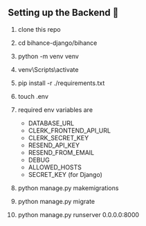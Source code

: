 ## Setting up the Backend 🤩
1. clone this repo
2. cd bihance-django/bihance
3. python -m venv venv
4. venv\Scripts\activate
5. pip install -r ./requirements.txt
6. touch .env
7. required env variables are 
   - DATABASE_URL
   - CLERK_FRONTEND_API_URL
   - CLERK_SECRET_KEY
   - RESEND_API_KEY
   - RESEND_FROM_EMAIL
   - DEBUG
   - ALLOWED_HOSTS
   - SECRET_KEY (for Django) 

8. python manage.py makemigrations
9. python manage.py migrate
10. python manage.py runserver 0.0.0.0:8000
